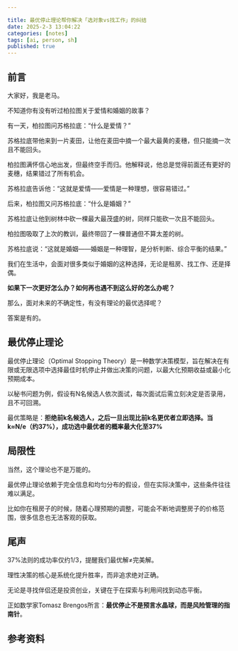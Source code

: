 ```yaml
---

title: 最优停止理论帮你解决「选对象vs找工作」的纠结
date: 2025-2-3 13:04:22 
categories: [notes]
tags: [ai, person, sh]
published: true
---
```


## 前言

大家好，我是老马。

不知道你有没有听过柏拉图关于爱情和婚姻的故事？

有一天，柏拉图问苏格拉底：“什么是爱情？”

苏格拉底带他来到一片麦田，让他在麦田中摘一个最大最黄的麦穗，但只能摘一次且不能回头。

柏拉图满怀信心地出发，但最终空手而归。他解释说，他总是觉得前面还有更好的麦穗，结果错过了所有机会。

苏格拉底告诉他：“这就是爱情——爱情是一种理想，很容易错过。”

后来，柏拉图又问苏格拉底：“什么是婚姻？”

苏格拉底让他到树林中砍一棵最大最茂盛的树，同样只能砍一次且不能回头。

柏拉图吸取了上次的教训，最终带回了一棵普通但不算太差的树。

苏格拉底说：“这就是婚姻——婚姻是一种理智，是分析判断、综合平衡的结果。”

我们在生活中，会面对很多类似于婚姻的这种选择，无论是租房、找工作、还是择偶。

**如果下一次更好怎么办？如何再也遇不到这么好的怎么办呢？**

那么，面对未来的不确定性，有没有理论的最优选择呢？

答案是有的。

## 最优停止理论

最优停止理论（Optimal Stopping Theory）是一种数学决策模型，旨在解决在有限或无限选项中选择最佳时机停止并做出决策的问题，以最大化预期收益或最小化预期成本。

以秘书问题为例，假设有N名候选人依次面试，每次面试后需立刻决定是否录用，且不可回溯。

最优策略是：**拒绝前k名候选人，之后一旦出现比前k名更优者立即选择。当k≈N/e（约37%），成功选中最优者的概率最大化至37%**

## 局限性

当然，这个理论也不是万能的。

最优停止理论依赖于完全信息和均匀分布的假设，但在实际决策中，这些条件往往难以满足。

比如你在租房子的时候，随着心理预期的调整，可能会不断地调整房子的价格范围，很多信息也无法客观的获取。

## 尾声

37%法则的成功率仅约1/3，提醒我们最优解≠完美解。

理性决策的核心是系统化提升胜率，而非追求绝对正确。

无论是寻找伴侣还是投资创业，关键在于在探索与利用间找到动态平衡。

正如数学家Tomasz Brengos所言：**最优停止不是预言水晶球，而是风险管理的指南针**。

## 参考资料



